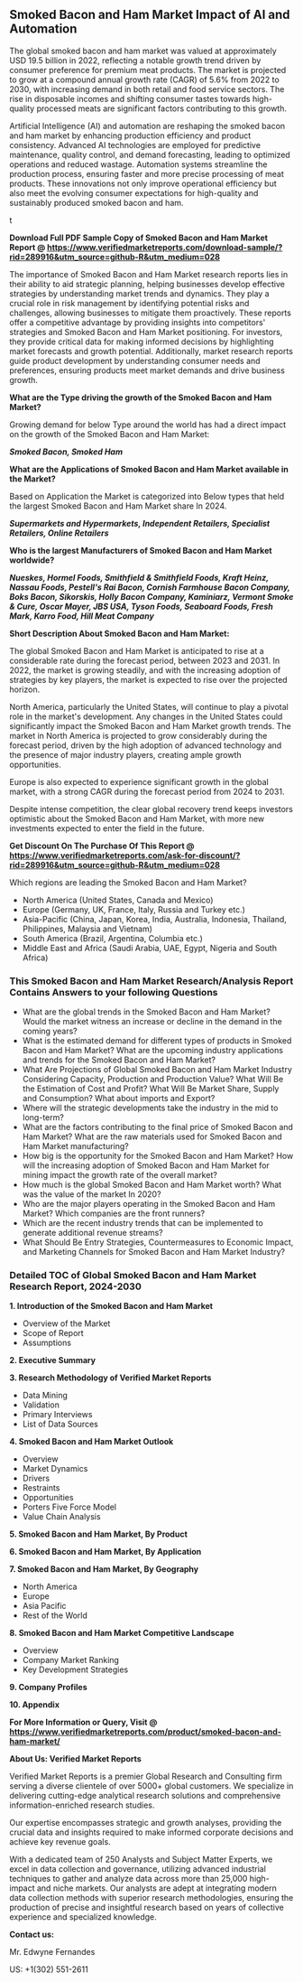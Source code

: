 <h2>Smoked Bacon and Ham Market Impact of AI and Automation</h2><p>The global smoked bacon and ham market was valued at approximately USD 19.5 billion in 2022, reflecting a notable growth trend driven by consumer preference for premium meat products. The market is projected to grow at a compound annual growth rate (CAGR) of 5.6% from 2022 to 2030, with increasing demand in both retail and food service sectors. The rise in disposable incomes and shifting consumer tastes towards high-quality processed meats are significant factors contributing to this growth.</p><p>Artificial Intelligence (AI) and automation are reshaping the smoked bacon and ham market by enhancing production efficiency and product consistency. Advanced AI technologies are employed for predictive maintenance, quality control, and demand forecasting, leading to optimized operations and reduced wastage. Automation systems streamline the production process, ensuring faster and more precise processing of meat products. These innovations not only improve operational efficiency but also meet the evolving consumer expectations for high-quality and sustainably produced smoked bacon and ham.</p>t</p><p id="" class=""><strong>Download Full PDF Sample Copy of Smoked Bacon and Ham Market Report @ <a href="https://www.verifiedmarketreports.com/download-sample/?rid=289916&utm_source=github-R&utm_medium=028" target="_blank">https://www.verifiedmarketreports.com/download-sample/?rid=289916&utm_source=github-R&utm_medium=028</a></strong></p><p>The importance of&nbsp;Smoked Bacon and Ham Market research reports lies in their ability to aid strategic planning, helping businesses develop effective strategies by understanding market trends and dynamics. They play a crucial role in risk management by identifying potential risks and challenges, allowing businesses to mitigate them proactively. These reports offer a competitive advantage by providing insights into competitors' strategies and Smoked Bacon and Ham Market positioning. For investors, they provide critical data for making informed decisions by highlighting market forecasts and growth potential. Additionally, market research reports guide product development by understanding consumer needs and preferences, ensuring products meet market demands and drive business growth.</p><p><strong>What are the&nbsp;Type driving the growth of the Smoked Bacon and Ham Market?</strong></p><p id="" class="">Growing demand for below Type around the world has had a direct impact on the growth of the Smoked Bacon and Ham Market:</p><em><strong>Smoked Bacon, Smoked Ham</strong></em></p><strong>What are the&nbsp;Applications&nbsp;of Smoked Bacon and Ham Market available in the Market?</strong></p><p id="" class="">Based on Application the Market is categorized into Below types that held the largest Smoked Bacon and Ham Market share In 2024.</p><em><strong>Supermarkets and Hypermarkets, Independent Retailers, Specialist Retailers, Online Retailers</strong></em></p><strong>Who is the largest Manufacturers of Smoked Bacon and Ham Market worldwide?</strong></p><p><em><strong>Nueskes, Hormel Foods, Smithfield & Smithfield Foods, Kraft Heinz, Nassau Foods, Pestell's Rai Bacon, Cornish Farmhouse Bacon Company, Boks Bacon, Sikorskis, Holly Bacon Company, Kaminiarz, Vermont Smoke & Cure, Oscar Mayer, JBS USA, Tyson Foods, Seaboard Foods, Fresh Mark, Karro Food, Hill Meat Company</strong></em></p><p id="" class=""><strong>Short Description About Smoked Bacon and Ham Market:</strong></p><p>The global Smoked Bacon and Ham Market is anticipated to rise at a considerable rate during the forecast period, between 2023 and 2031. In 2022, the market is growing steadily, and with the increasing adoption of strategies by key players, the market is expected to rise over the projected horizon.</p><p>North America, particularly the United States, will continue to play a pivotal role in the market's development. Any changes in the United States could significantly impact the Smoked Bacon and Ham Market growth trends. The market in North America is projected to grow considerably during the forecast period, driven by the high adoption of advanced technology and the presence of major industry players, creating ample growth opportunities.</p><p>Europe is also expected to experience significant growth in the global market, with a strong CAGR during the forecast period from 2024 to 2031.</p><p>Despite intense competition, the clear global recovery trend keeps investors optimistic about the Smoked Bacon and Ham Market, with more new investments expected to enter the field in the future.</p><p id="" class=""><strong>Get Discount On The Purchase Of This Report @ <a href="https://www.verifiedmarketreports.com/ask-for-discount/?rid=289916&utm_source=github-R&utm_medium=028" target="_blank">https://www.verifiedmarketreports.com/ask-for-discount/?rid=289916&utm_source=github-R&utm_medium=028</a></strong></p>Which regions are leading the Smoked Bacon and Ham Market?</p><ul><li>North America (United States, Canada and Mexico)</li><li>Europe (Germany, UK, France, Italy, Russia and Turkey etc.)</li><li>Asia-Pacific (China, Japan, Korea, India, Australia, Indonesia, Thailand, Philippines, Malaysia and Vietnam)</li><li>South America (Brazil, Argentina, Columbia etc.)</li><li>Middle East and Africa (Saudi Arabia, UAE, Egypt, Nigeria and South Africa)</li></ul><h3 id="" class="">This Smoked Bacon and Ham Market Research/Analysis Report Contains Answers to your following Questions</h3><ul><li>What are the global trends in the Smoked Bacon and Ham Market? Would the market witness an increase or decline in the demand in the coming years?</li><li>What is the estimated demand for different types of products in Smoked Bacon and Ham Market? What are the upcoming industry applications and trends for the Smoked Bacon and Ham Market?</li><li>What Are Projections of Global Smoked Bacon and Ham Market Industry Considering Capacity, Production and Production Value? What Will Be the Estimation of Cost and Profit? What Will Be Market Share, Supply and Consumption? What about imports and Export?</li><li>Where will the strategic developments take the industry in the mid to long-term?</li><li>What are the factors contributing to the final price of Smoked Bacon and Ham Market? What are the raw materials used for Smoked Bacon and Ham Market manufacturing?</li><li>How big is the opportunity for the Smoked Bacon and Ham Market? How will the increasing adoption of Smoked Bacon and Ham Market for mining impact the growth rate of the overall market?</li><li>How much is the global Smoked Bacon and Ham Market worth? What was the value of the market In 2020?</li><li>Who are the major players operating in the Smoked Bacon and Ham Market? Which companies are the front runners?</li><li>Which are the recent industry trends that can be implemented to generate additional revenue streams?</li><li>What Should Be Entry Strategies, Countermeasures to Economic Impact, and Marketing Channels for Smoked Bacon and Ham Market Industry?</li></ul><h3 id="" class="">Detailed TOC of Global Smoked Bacon and Ham Market Research Report, 2024-2030</h3><p id="" class=""><strong>1. Introduction of the Smoked Bacon and Ham Market</strong></p><ul><li>Overview of the Market</li><li>Scope of Report</li><li>Assumptions</li></ul><p id="" class=""><strong>2. Executive Summary</strong></p><p id="" class=""><strong>3. Research Methodology of Verified Market Reports</strong></p><ul><li>Data Mining</li><li>Validation</li><li>Primary Interviews</li><li>List of Data Sources</li></ul><p id="" class=""><strong>4. Smoked Bacon and Ham Market Outlook</strong></p><ul><li>Overview</li><li>Market Dynamics</li><li>Drivers</li><li>Restraints</li><li>Opportunities</li><li>Porters Five Force Model</li><li>Value Chain Analysis</li></ul><p id="" class=""><strong>5. Smoked Bacon and Ham Market, By Product</strong></p><p id="" class=""><strong>6. Smoked Bacon and Ham Market, By Application</strong></p><p id="" class=""><strong>7. Smoked Bacon and Ham Market, By Geography</strong></p><ul><li>North America</li><li>Europe</li><li>Asia Pacific</li><li>Rest of the World</li></ul><p id="" class=""><strong>8. Smoked Bacon and Ham Market Competitive Landscape</strong></p><ul><li>Overview</li><li>Company Market Ranking</li><li>Key Development Strategies</li></ul><p id="" class=""><strong>9. Company Profiles</strong></p><p id="" class=""><strong>10. Appendix</strong></p><p id="" class=""><strong>For More Information or Query, Visit @ <a href="https://www.verifiedmarketreports.com/product/smoked-bacon-and-ham-market/" target="_blank">https://www.verifiedmarketreports.com/product/smoked-bacon-and-ham-market/</a></strong></p><p id="" class=""><strong>About Us: Verified Market Reports</strong></p><p id="" class="">Verified Market Reports is a premier Global Research and Consulting firm serving a diverse clientele of over 5000+ global customers. We specialize in delivering cutting-edge analytical research solutions and comprehensive information-enriched research studies.</p><p id="" class="">Our expertise encompasses strategic and growth analyses, providing the crucial data and insights required to make informed corporate decisions and achieve key revenue goals.</p><p id="" class="">With a dedicated team of 250 Analysts and Subject Matter Experts, we excel in data collection and governance, utilizing advanced industrial techniques to gather and analyze data across more than 25,000 high-impact and niche markets. Our analysts are adept at integrating modern data collection methods with superior research methodologies, ensuring the production of precise and insightful research based on years of collective experience and specialized knowledge.</p><p id="" class=""><strong>Contact us:</strong></p><p id="" class="">Mr. Edwyne Fernandes</p><p id="" class="">US: +1(302) 551-2611</p>